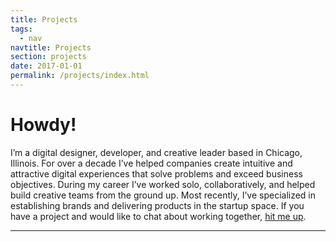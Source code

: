 ```yaml
---
title: Projects
tags:
  - nav
navtitle: Projects
section: projects
date: 2017-01-01
permalink: /projects/index.html
---
```


# Howdy!

I’m a digital designer, developer, and creative leader based in Chicago, Illinois. For over a decade I’ve helped companies create intuitive and attractive digital experiences that solve problems and exceed business objectives. During my career I’ve worked solo, collaboratively, and helped build creative teams from the ground up. Most recently, I’ve specialized in establishing brands and delivering products in the startup space. If you have a project and would like to chat about working together, <a class="underline" href="/services/">hit me up</a>.

<hr class="squiggle">
